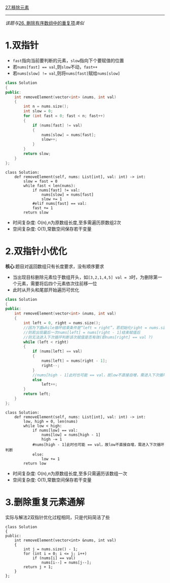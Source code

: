[27.移除元素](https://leetcode-cn.com/problems/remove-element/)

***

*该题与*[26. 删除有序数组中的重复项](/problems/remove-duplicates-from-sorted-array/)*类似*

# 1.双指针
- `fast`指向当前要判断的元素，`slow`指向下个要赋值的位置
- 若`nums[fast] == val`,则`slow`不动，`fast++`
- 若`nums[slow] != val`,则将`nums[fast]`赋给`nums[slow]`
```C++ []
class Solution
{
public:
    int removeElement(vector<int> &nums, int val)
    {
        int n = nums.size();
        int slow = 0;
        for (int fast = 0; fast < n; fast++)
        {
            if (nums[fast] != val)
            {
                nums[slow] = nums[fast];
                slow++;
            }
        }
        return slow;
    }
};
```
```Python3 []
class Solution:
    def removeElement(self, nums: List[int], val: int) -> int:
        slow = fast = 0
        while fast < len(nums):
            if nums[fast] != val:
                nums[slow] = nums[fast]
                slow += 1
            #elif nums[fast] == val:
            fast += 1
        return slow
```
- 时间复杂度: O(n),n为原数组长度,至多需遍历原数组2次
- 空间复杂度: O(1),常数空间保存若干变量

# 2.双指针小优化
**核心**:题目对返回数组只有长度要求，没有顺序要求
- 当出现目标删除元素位于数组开头，如`[3,2,1,4,5] val = 3`时，为删除第一个元素，需要将后四个元素依次往前移一位
- 此时从开头和尾部开始遍历可优化
```C++ []
class Solution
{
public:
    int removeElement(vector<int> &nums, int val)
    {
        int left = 0, right = nums.size();
        //因为下面while循环结束条件是“left = right”，若初始化right = nums.size() - 1
        //则若出现最后一次nums[left] = nums[right - 1]结束赋值后
        //则无法进入下次循环判断该次赋值是否有效(即nums[right] == val ?)
        while (left < right)
        {
            if (nums[left] == val)
            {
                nums[left] = nums[right - 1];
                right--;
            }
            //nums[high - 1]此时也可能 == val，故low不直接自增，需进入下次循环判断
            else
                left++;
        }
        return left;
    }
};
```
```Python3 []
class Solution:
    def removeElement(self, nums: List[int], val: int) -> int:
        low, high = 0, len(nums)
        while low < high:
            if nums[low] == val:
                nums[low] = nums[high - 1]
                high -= 1
            #nums[high - 1]此时也可能 == val，故low不直接自增，需进入下次循环判断
            else:
                low += 1
        return low
```
- 时间复杂度: O(n),n为原数组长度,至多只需遍历该数组一次
- 空间复杂度: O(1),常数空间保存若干变量

# 3.删除重复元素通解
实际与解法2双指针优化过程相同，只是代码简洁了些
```
class Solution
{
public:
    int removeElement(vector<int> &nums, int val)
    {
        int j = nums.size() - 1;
        for (int i = 0; i <= j; i++)
            if (nums[i] == val)
                nums[i--] = nums[j--];
        return j + 1;
    }
};
```
